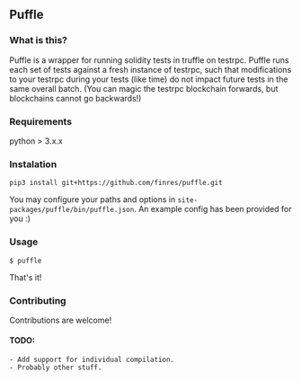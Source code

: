 ## Puffle

### What is this?

Puffle is a wrapper for running solidity tests in truffle on testrpc. Puffle runs each set of tests against a fresh instance of testrpc, such that modifications to your testrpc during your tests (like time) do not impact future tests in the same overall batch. (You can magic the testrpc blockchain forwards, but blockchains cannot go backwards!)



### Requirements

python > 3.x.x

### Instalation

`pip3 install git+https://github.com/finres/puffle.git`

You may configure your paths and options in `site-packages/puffle/bin/puffle.json`. An example config has been provided for you :)

### Usage

`$ puffle`

That's it!

### Contributing

Contributions are welcome!

#### TODO:
    - Add support for individual compilation.
    - Probably other stuff.